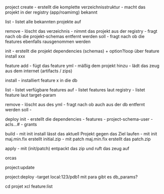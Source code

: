 project
  create
    - erstellt die komplette verzeichnisstruktur
    - macht das projekt in der registry (app/roamimg) bekannt
     
  list
    - listet alle bekannten projekte auf

  remove
    - löscht das verzeichnis
    - nimmt das projekt aus der registry
    - fragt nach ob die projekt-schemas entfernt werden soll
    - fragt nach ob die features ebenfalls rausgenommen werden

  init
    - erstellt die projekt dependencies (schemas) + option?loop über feature install xxx
    

feature
  add
    - fügt das feature yml - mäßig dem projekt hinzu
    - lädt das zeug aus dem internet (artifacts / zips)
  
  install
    - installiert feature x in die db

  list
    - listet verfügbare features auf
    - listet features laut registry 
    - listet feature laut target-param

  remove
    - löscht aus des yml
    - fragt nach ob auch aus der db entfernt werden soll
    - 

deploy
  init
    - erstellt die dependencies
      - features
      - project-schema-user
      - acls...#
      - grants

  build
    - mit init install lässt das aktuell Projekt gegen das Ziel laufen
    - mit init maj.min.fix erstellt initial.zip
    - mit patch maj.min.fix erstellt das patch.zip 

  apply 
    - mit (init/patch) entpackt das zip und ruft das zeug auf
    
  orcas




project:update

project:deploy -target local:123/pdb1 
  mit para
  gibt es db_params?
  


cd projet
xcl feature:list
